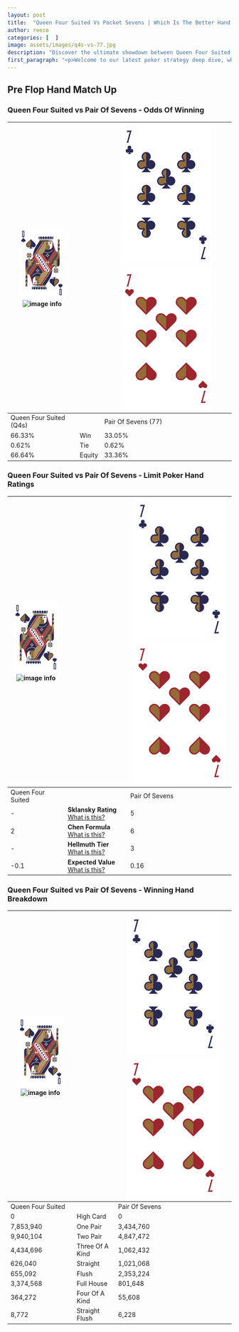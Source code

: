 ```yaml
---
layout: post
title:  "Queen Four Suited Vs Pocket Sevens | Which Is The Better Hand In Poker? A Complete Guide"
author: reece
categories: [  ]
image: assets/images/q4s-vs-77.jpg
description: "Discover the ultimate showdown between Queen Four Suited and Pair Of Sevens in poker! Uncover the odds, strategies, and scenarios where one hand triumphs over the other. Get ready to up your poker game with this thrilling analysis."
first_paragraph: "<p>Welcome to our latest poker strategy deep dive, where we're pitting two distinct hands against each other in a high-stakes showdown: Queen Four Suited vs Pair Of Sevens.</p><p>In the dynamic world of poker, every decision counts, and knowing which hand holds the upper hand is key to your success at the table.</p><p>In this article, we'll dissect these two hands, explore the scenarios where one dominates the other, and equip you with the knowledge to make strategic choices that can tip the odds in your favor.</p><p>Get ready to unravel the intriguing dynamics of these poker hands and elevate your game to new heights.</p>"
---
```




[comment]: # (sp0)

## Pre Flop Hand Match Up

<div class="table hand-ratings" markdown="1"> 



### Queen Four Suited vs Pair Of Sevens - Odds Of Winning


    
| ![image info](assets/images/hand1/Q.png) ![image info](assets/images/hand1/4s.png) |  | ![image info](assets/images/hand2/7.png) ![image info](assets/images/hand2/7o.png) |
| -------- | -------- | -------- |
| Queen Four Suited (Q4s) |  | Pair Of Sevens (77) |
| 66.33% | Win | 33.05% |
| 0.62% | Tie | 0.62% |
| 66.64% | Equity | 33.36% |




[comment]: # (sp1)



### Queen Four Suited vs Pair Of Sevens - Limit Poker Hand Ratings


    
| ![image info](assets/images/hand1/Q.png) ![image info](assets/images/hand1/4s.png) |  | ![image info](assets/images/hand2/7.png) ![image info](assets/images/hand2/7o.png) |
| -------- | -------- | -------- |
| Queen Four Suited |  | Pair Of Sevens |
| - | **Sklansky Rating** [What is this?](/sklansky-rating-explained) | 5 |
| 2 | **Chen Formula** [What is this?](/chen-formula-explained) | 6 |
| - | **Hellmuth Tier** [What is this?](/Hellmuth-tier-explained) | 3 |
| -0.1 | **Expected Value** [What is this?](/expected-value-explained) | 0.16 |




[comment]: # (sp2)



### Queen Four Suited vs Pair Of Sevens - Winning Hand Breakdown


    
| ![image info](assets/images/hand1/Q.png) ![image info](assets/images/hand1/4s.png) |  | ![image info](assets/images/hand2/7.png) ![image info](assets/images/hand2/7o.png) |
| -------- | -------- | -------- |
| Queen Four Suited |  | Pair Of Sevens |
| 0 | High Card | 0 |
| 7,853,940 | One Pair | 3,434,760 |
| 9,940,104 | Two Pair | 4,847,472 |
| 4,434,696 | Three Of A Kind | 1,062,432 |
| 626,040 | Straight | 1,021,068 |
| 655,092 | Flush | 2,353,224 |
| 3,374,568 | Full House | 801,648 |
| 364,272 | Four Of A Kind | 55,608 |
| 8,772 | Straight Flush | 6,228 |




[comment]: # (sp3)



</div>

[comment]: # (sp4)



[comment]: # (sp5)

